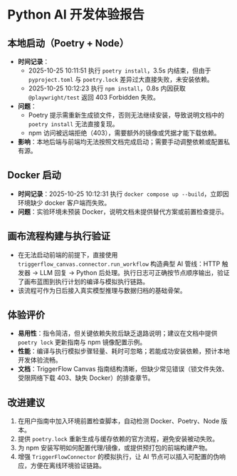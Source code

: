 # Python AI 开发体验报告

## 本地启动（Poetry + Node）
- **时间记录**：
  - 2025-10-25 10:11:51 执行 `poetry install`，3.5s 内结束，但由于 `pyproject.toml` 与 `poetry.lock` 差异过大直接失败，未安装依赖。
  - 2025-10-25 10:12:23 执行 `npm install`，0.8s 内因获取 `@playwright/test` 返回 403 Forbidden 失败。
- **问题**：
  - Poetry 提示需重新生成锁文件，否则无法继续安装，导致说明文档中的 `poetry install` 无法直接复现。
  - npm 访问被远端拒绝（403），需要额外的镜像或凭据才能下载依赖。
- **影响**：本地后端与前端均无法按照文档完成启动；需要手动调整依赖或配置私有源。

## Docker 启动
- **时间记录**：2025-10-25 10:12:31 执行 `docker compose up --build`，立即因环境缺少 docker 客户端而失败。
- **问题**：实验环境未预装 Docker，说明文档未提供替代方案或前置检查提示。

## 画布流程构建与执行验证
- 在无法启动前端的前提下，直接使用 `triggerflow_canvas.connector.run_workflow` 构造典型 AI 管线：HTTP 触发器 → LLM 回复 → Python 后处理。执行日志可正确按节点顺序输出，验证了画布蓝图到执行计划的编译与模拟执行链路。
- 该流程可作为日后接入真实模型推理与数据归档的基础骨架。

## 体验评价
- **易用性**：指令简洁，但关键依赖失败后缺乏退路说明；建议在文档中提供 `poetry lock` 更新指南与 npm 镜像配置示例。
- **性能**：编译与执行模拟步骤轻量、耗时可忽略；若能成功安装依赖，预计本地开发体验流畅。
- **文档**：TriggerFlow Canvas 指南结构清晰，但缺少常见错误（锁文件失效、受限网络下载 403、缺失 Docker）的排查章节。

## 改进建议
1. 在用户指南中加入环境前置检查脚本，自动检测 Docker、Poetry、Node 版本。
2. 提供 `poetry.lock` 重新生成与缓存依赖的官方流程，避免安装被动失败。
3. 为 npm 安装写明如何配置代理/镜像，或提供预打包的前端构建产物。
4. 增强 `TriggerFlowConnector` 的模拟执行，让 AI 节点可以插入可配置的伪响应，方便在离线环境验证链路。
